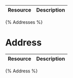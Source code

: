 <!--
@title Addresses
@author Moltin Ltd
@description Addresses endpoints
-->

Resource | Description
---------|------------
{% Addresses %}

# Address
Resource | Description
---------|------------
{% Address %}